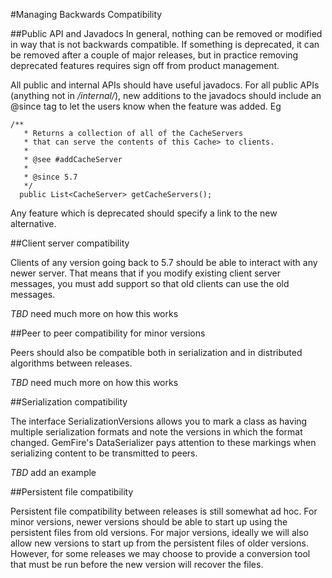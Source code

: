 #Managing Backwards Compatibility

##Public API and Javadocs
In general, nothing can be removed or modified in way that is not backwards compatible. If something is deprecated, it can be removed after a couple of major releases, but in practice removing deprecated features requires sign off from product management.

All public and internal APIs should have useful javadocs. For all public 
APIs (anything not in */internal/*), new additions to the javadocs 
should include an @since tag to let the users know when the feature was 
added. Eg

    /**
       * Returns a collection of all of the CacheServers
       * that can serve the contents of this Cache> to clients.
       *
       * @see #addCacheServer
       *
       * @since 5.7
       */
      public List<CacheServer> getCacheServers();

Any feature which is deprecated should specify a link to the new alternative.



##Client server compatibility

Clients of any version going back to 5.7 should be able to interact with any 
newer server. That means that if you modify existing client server messages, 
you must add support so that old clients can use the old messages.

*TBD* need much more on how this works


##Peer to peer compatibility for minor versions

Peers should also be compatible both in serialization and in distributed
algorithms between releases.

*TBD* need much more on how this works

##Serialization compatibility

The interface SerializationVersions allows you to mark a class as having multiple
serialization formats and note the versions in which the format changed.
GemFire's DataSerializer pays attention to these markings when serializing
content to be transmitted to peers.

*TBD* add an example

##Persistent file compatibility

Persistent file compatibility between releases is still somewhat ad hoc. For 
minor versions, newer versions should be able to start up using the persistent 
files from old versions. For major versions, ideally we will also allow new 
versions to start up from the persistent files of older versions. However, 
for some releases we may choose to provide a conversion tool that must be 
run before the new version will recover the files.
